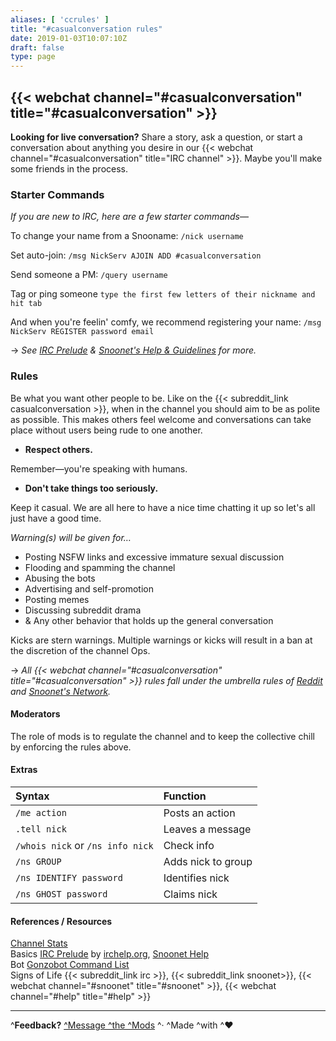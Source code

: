 ```yaml
---
aliases: [ 'ccrules' ]
title: "#casualconversation rules"
date: 2019-01-03T10:07:10Z
draft: false
type: page
---
```


## {{< webchat channel="#casualconversation" title="#casualconversation" >}}
**Looking for live conversation?** Share a story, ask a question, or start a conversation about anything you desire in our {{< webchat channel="#casualconversation" title="IRC channel" >}}. Maybe you'll make some friends in the process.

### Starter Commands 
*If you are new to IRC, here are a few starter commands*—  

To change your name from a Snooname: `/nick username`
    
Set auto-join: `/msg NickServ AJOIN ADD #casualconversation`

Send someone a PM:  `/query username`

Tag or ping someone `type the first few letters of their nickname and hit tab`

And when you're feelin' comfy, we recommend registering your name: `/msg NickServ REGISTER password email`

→ *See [IRC Prelude](http://www.irchelp.org/irchelp/new2irc.html) & [Snoonet's Help & Guidelines](/help) for more.*

### Rules
Be what you want other people to be. Like on the {{< subreddit_link casualconversation >}}, when in the channel you should aim to be as polite as possible. This makes others feel welcome and conversations can take place without users being rude to one another.

* **Respect others.**  

Remember—you're speaking with humans.


*  **Don't take things too seriously.**  

Keep it casual. We are all here to have a nice time chatting it up so let's all just have a good time.


*Warning(s) will be given for…*  

* Posting NSFW links and excessive immature sexual discussion
* Flooding and spamming the channel
* Abusing the bots
* Advertising and self-promotion
* Posting memes
* Discussing subreddit drama
* & Any other behavior that holds up the general conversation

Kicks are stern warnings. Multiple warnings or kicks will result in a ban at the discretion of the channel Ops.

→  *All {{< webchat channel="#casualconversation" title="#casualconversation" >}} rules fall under the umbrella rules of [Reddit](https://www.reddit.com/rules) and [Snoonet's Network](/rules).*

#### **Moderators**
The role of mods is to regulate the channel and to keep the collective chill by enforcing the rules above.

#### Extras
Syntax | Function
:---|:--- 
`/me action` | Posts an action
`.tell nick` | Leaves a message
`/whois nick` or `/ns info nick` | Check info
`/ns GROUP` | Adds nick to group
`/ns IDENTIFY password` | Identifies nick
`/ns GHOST password` | Claims nick

#### References  / Resources
[Channel Stats](https://chanstats.snoonet.org/%23casualconversation.html)  
Basics [IRC Prelude](http://www.irchelp.org/irchelp/new2irc.html) by [irchelp.org](http://www.irchelp.org/), [Snoonet Help](/help)  
Bot [Gonzobot Command List](http://saxton.edwardslabs.com/)  
Signs of Life {{< subreddit_link irc >}}, {{< subreddit_link snoonet>}}, {{< webchat channel="#snoonet" title="#snoonet" >}}, {{< webchat channel="#help" title="#help" >}}
__________________
^**Feedback?** [^Message ^the ^Mods](https://www.reddit.com/message/compose?to=%2Fr%2FCasualConversation) ^·    ^Made ^with ^♥

